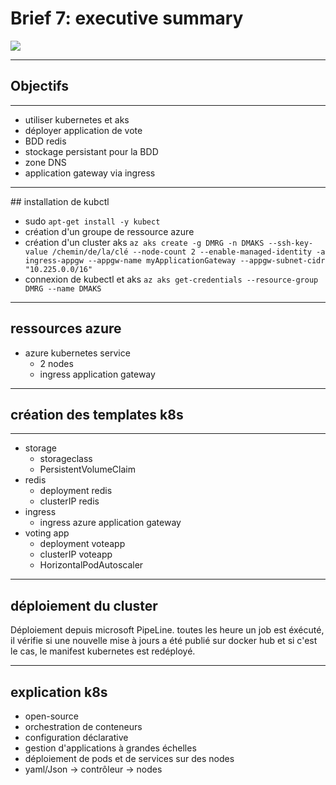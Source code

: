 
# Brief 7: executive summary

![](https://i.imgur.com/9rFM7io.png)

---

## Objectifs

----

- utiliser kubernetes et aks
- déployer application de vote
- BDD redis
- stockage persistant pour la BDD
- zone DNS
- application gateway via ingress

----

<section data-visibility="hidden">
## installation de kubctl

- sudo `apt-get install -y kubect`
- création d'un groupe de ressource azure
- création d'un cluster aks `az aks create -g DMRG -n DMAKS --ssh-key-value /chemin/de/la/clé --node-count 2 --enable-managed-identity -a ingress-appgw --appgw-name myApplicationGateway --appgw-subnet-cidr "10.225.0.0/16"`
- connexion de kubectl et aks `az aks get-credentials --resource-group DMRG --name DMAKS`
</section>

---

## ressources azure
- azure kubernetes service
    - 2 nodes
    - ingress application gateway

---

## création des templates k8s

----

- storage
    - storageclass
    - PersistentVolumeClaim
- redis
    - deployment redis
    - clusterIP redis
- ingress
    - ingress azure application gateway
- voting app
    - deployment voteapp
    - clusterIP voteapp
    - HorizontalPodAutoscaler

---

## déploiement du cluster

Déploiement depuis microsoft PipeLine. toutes les heure un job est éxécuté, il vérifie si une nouvelle mise à jours a été publié sur docker hub et si c'est le cas, le manifest kubernetes est redéployé.

---

## explication k8s

- open-source
- orchestration de conteneurs
- configuration déclarative
- gestion d'applications à grandes échelles
- déploiement de pods et de services sur des nodes
- yaml/Json -> contrôleur -> nodes
